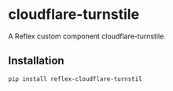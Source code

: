 # cloudflare-turnstile

A Reflex custom component cloudflare-turnstile.

## Installation

```bash
pip install reflex-cloudflare-turnstil
```
